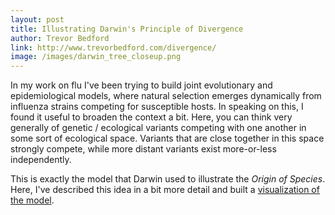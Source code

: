 ```yaml
---
layout: post
title: Illustrating Darwin's Principle of Divergence
author: Trevor Bedford
link: http://www.trevorbedford.com/divergence/
image: /images/darwin_tree_closeup.png
---
```


In my work on flu I've been trying to build joint evolutionary and epidemiological models, where natural selection emerges dynamically from influenza strains competing for susceptible hosts.  In speaking on this, I found it useful to broaden the context a bit. Here, you can think very generally of genetic / ecological variants competing with one another in some sort of ecological space.  Variants that are close together in this space strongly compete, while more distant variants exist more-or-less independently.

This is exactly the model that Darwin used to illustrate the <i>Origin of Species</i>.  Here, I've described this idea in a bit more detail and built a [visualization of the model](/divergence/index.html).
